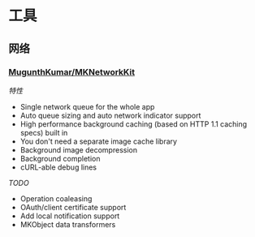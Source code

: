 # 工具


## 网络

### [MugunthKumar/MKNetworkKit](https://github.com/MugunthKumar/MKNetworkKit)

*特性*

* Single network queue for the whole app
* Auto queue sizing and auto network indicator support
* High performance background caching (based on HTTP 1.1 caching specs) built in
* You don't need a separate image cache library
* Background image decompression
* Background completion
* cURL-able debug lines

*TODO*

* Operation coaleasing
* OAuth/client certificate support
* Add local notification support
* MKObject data transformers